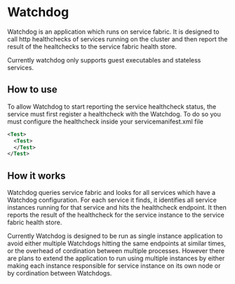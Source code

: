 # Watchdog
Watchdog is an application which runs on service fabric. It is designed to call http healthchecks of services running on the cluster and then report the result of the healtchecks to the service fabric health store.

Currently watchdog only supports guest executables and stateless services.

## How to use

To allow Watchdog to start reporting the service healthcheck status, the service must first register a healthcheck with the Watchdog. To do so you must configure the healthcheck inside your servicemanifest.xml file

```xml
<Test>
  <Test>
  </Test>
</Test>
```

## How it works 

Watchdog queries service fabric and looks for all services which have a Watchdog configuration. For each service it finds, it identifies all service instances running for that service and hits the healthcheck endpoint. It then reports the result of the healthcheck for the service instance to the service fabric health store.

Currently Watchdog is designed to be run as single instance application to avoid either multiple Watchdogs hitting the same 
endpoints at similar times, or the overhead of cordination between multiple processes. However there are plans to extend 
the application to run using multiple instances by either making each instance responsible for service instance on its own 
node or by cordination between Watchdogs.
